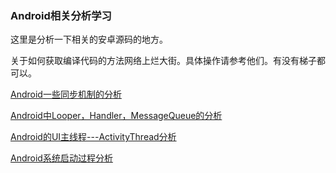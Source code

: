 ### Android相关分析学习

这里是分析一下相关的安卓源码的地方。

关于如何获取编译代码的方法网络上烂大街。具体操作请参考他们。有没有梯子都可以。

[Android一些同步机制的分析](Android/sync.md)

[Android中Looper，Handler，MessageQueue的分析](Android/LooperHandler.md)

[Android的UI主线程---ActivityThread分析](Android/ActivityThread.md)

[Android系统启动过程分析](Android/Launcher.md)
